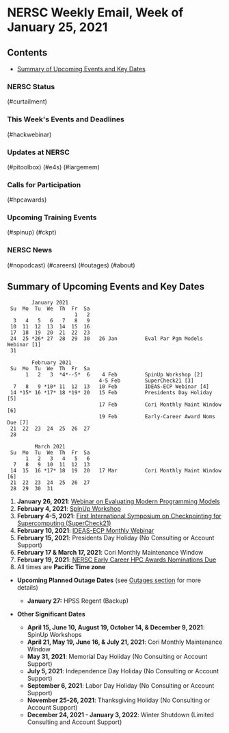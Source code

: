 # NERSC Weekly Email, Week of January 25, 2021 <a name="top"></a> #

## Contents ## 

- [Summary of Upcoming Events and Key Dates](#dates)

### NERSC Status

(#curtailment)

### This Week's Events and Deadlines

(#hackwebinar)

### Updates at NERSC 

(#pitoolbox)
(#e4s)
(#largemem)

### Calls for Participation

(#hpcawards)

### Upcoming Training Events 

(#spinup)
(#ckpt)

### NERSC News 

(#nopodcast)
(#careers)
(#outages)
(#about)

## Summary of Upcoming Events and Key Dates <a name="dates"/></a> ##

            January 2021      
     Su  Mo  Tu  We  Th  Fr  Sa  
                          1   2   
      3   4   5   6   7   8   9  
     10  11  12  13  14  15  16   
     17  18  19  20  21  22  23   
     24  25 *26* 27  28  29  30   26 Jan         Eval Par Pgm Models Webinar [1]
     31                

            February 2021   
     Su  Mo  Tu  We  Th  Fr  Sa
          1   2   3  *4*--5*  6    4 Feb         SpinUp Workshop [2]
                                  4-5 Feb        SuperCheck21 [3]
      7   8   9 *10* 11  12  13   10 Feb         IDEAS-ECP Webinar [4]
     14 *15* 16 *17* 18 *19* 20   15 Feb         Presidents Day Holiday [5]
                                  17 Feb         Cori Monthly Maint Window [6]
                                  19 Feb         Early-Career Award Noms Due [7]
     21  22  23  24  25  26  27 
     28                  

             March 2021
     Su  Mo  Tu  We  Th  Fr  Sa
          1   2   3   4   5   6
      7   8   9  10  11  12  13
     14  15  16 *17* 18  19  20   17 Mar         Cori Monthly Maint Window [6]
     21  22  23  24  25  26  27
     28  29  30  31

1. **January 26, 2021**: [Webinar on Evaluating Modern Programming Models](#hackwebinar)
2. **February 4, 2021**: [SpinUp Workshop](#spinup)
3. **February 4-5, 2021**: [First International Symposium on Checkpointing for Supercomputing (SuperCheck21)](#ckpt)
4. **February 10, 2021**: [IDEAS-ECP Monthly Webinar](#ecpwebinar)
5. **February 15, 2021**: Presidents Day Holiday (No Consulting or Account Support)
6. **February 17 & March 17, 2021**: Cori Monthly Maintenance Window
7. **February 19, 2021**: [NERSC Early Career HPC Awards Nominations Due](#hpcawards)
8. All times are **Pacific Time zone**

- **Upcoming Planned Outage Dates** (see [Outages section](#outages) for more 
details)
    - **January 27:** HPSS Regent (Backup)

- **Other Significant Dates**
    - **April 15, June 10, August 19, October 14, & December 9, 2021**: SpinUp Workshops
    - **April 21, May 19, June 16, & July 21, 2021**: Cori Monthly Maintenance Window
    - **May 31, 2021**: Memorial Day Holiday (No Consulting or Account Support)
    - **July 5, 2021**: Independence Day Holiday (No Consulting or Account Support)
    - **September 6, 2021**: Labor Day Holiday (No Consulting or Account Support)
    - **November 25-26, 2021**: Thanksgiving Holiday (No Consulting or Account Support)
    - **December 24, 2021 - January 3, 2022**: Winter Shutdown (Limited Consulting and Account Support)
